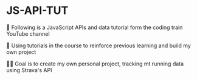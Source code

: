 # JS-API-TUT
📕 Following is a JavaScript APIs and data tutorial form the coding train YouTube channel

🎯 Using tutorials in the course to reinforce previous learning and build my own project

🏃‍♂️ Goal is to create my own personal project, tracking mt running data using Strava's API
